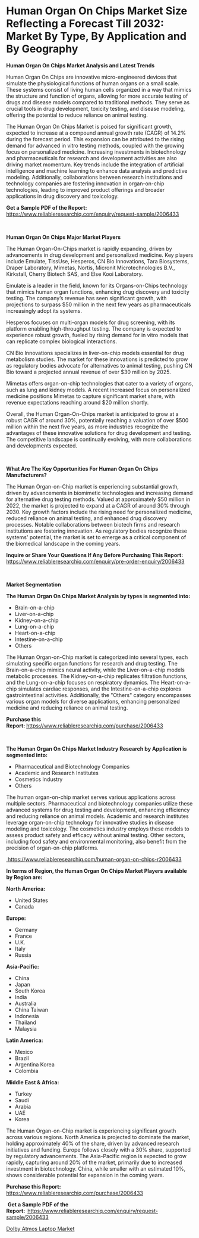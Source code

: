 <p><h1>Human Organ On Chips Market Size Reflecting a Forecast Till 2032: Market By Type, By Application and By Geography</h1></p><p><strong>Human Organ On Chips Market Analysis and Latest Trends</strong></p>
<p><p>Human Organ On Chips are innovative micro-engineered devices that simulate the physiological functions of human organs on a small scale. These systems consist of living human cells organized in a way that mimics the structure and function of organs, allowing for more accurate testing of drugs and disease models compared to traditional methods. They serve as crucial tools in drug development, toxicity testing, and disease modeling, offering the potential to reduce reliance on animal testing.</p><p>The Human Organ On Chips Market is poised for significant growth, expected to increase at a compound annual growth rate (CAGR) of 14.2% during the forecast period. This expansion can be attributed to the rising demand for advanced in vitro testing methods, coupled with the growing focus on personalized medicine. Increasing investments in biotechnology and pharmaceuticals for research and development activities are also driving market momentum. Key trends include the integration of artificial intelligence and machine learning to enhance data analysis and predictive modeling. Additionally, collaborations between research institutions and technology companies are fostering innovation in organ-on-chip technologies, leading to improved product offerings and broader applications in drug discovery and toxicology.</p></p>
<p><strong>Get a Sample PDF of the Report:&nbsp;</strong> <a href="https://www.reliableresearchiq.com/enquiry/request-sample/2006433?utm_campaign=2243&utm_medium=2&utm_source=Github&utm_content=ia&utm_term=11022025&utm_id=human-organ-on-chips">https://www.reliableresearchiq.com/enquiry/request-sample/2006433</a></p>
<p>&nbsp;</p>
<p><strong>Human Organ On Chips Major Market Players</strong></p>
<p><p>The Human Organ-On-Chips market is rapidly expanding, driven by advancements in drug development and personalized medicine. Key players include Emulate, TissUse, Hesperos, CN Bio Innovations, Tara Biosystems, Draper Laboratory, Mimetas, Nortis, Micronit Microtechnologies B.V., Kirkstall, Cherry Biotech SAS, and Else Kooi Laboratory.</p><p>Emulate is a leader in the field, known for its Organs-on-Chips technology that mimics human organ functions, enhancing drug discovery and toxicity testing. The company’s revenue has seen significant growth, with projections to surpass $50 million in the next few years as pharmaceuticals increasingly adopt its systems.</p><p>Hesperos focuses on multi-organ models for drug screening, with its platform enabling high-throughput testing. The company is expected to experience robust growth, fueled by rising demand for in vitro models that can replicate complex biological interactions.</p><p>CN Bio Innovations specializes in liver-on-chip models essential for drug metabolism studies. The market for these innovations is predicted to grow as regulatory bodies advocate for alternatives to animal testing, pushing CN Bio toward a projected annual revenue of over $30 million by 2025.</p><p>Mimetas offers organ-on-chip technologies that cater to a variety of organs, such as lung and kidney models. A recent increased focus on personalized medicine positions Mimetas to capture significant market share, with revenue expectations reaching around $20 million shortly.</p><p>Overall, the Human Organ-On-Chips market is anticipated to grow at a robust CAGR of around 30%, potentially reaching a valuation of over $500 million within the next five years, as more industries recognize the advantages of these innovative solutions for drug development and testing. The competitive landscape is continually evolving, with more collaborations and developments expected.</p></p>
<p>&nbsp;</p>
<p><strong>What Are The Key Opportunities For Human Organ On Chips Manufacturers?</strong></p>
<p><p>The Human Organ-on-Chip market is experiencing substantial growth, driven by advancements in biomimetic technologies and increasing demand for alternative drug testing methods. Valued at approximately $50 million in 2022, the market is projected to expand at a CAGR of around 30% through 2030. Key growth factors include the rising need for personalized medicine, reduced reliance on animal testing, and enhanced drug discovery processes. Notable collaborations between biotech firms and research institutions are fostering innovation. As regulatory bodies recognize these systems' potential, the market is set to emerge as a critical component of the biomedical landscape in the coming years.</p></p>
<p><strong>Inquire or Share Your Questions If Any Before Purchasing This Report:</strong> <a href="https://www.reliableresearchiq.com/enquiry/pre-order-enquiry/2006433?utm_campaign=2243&utm_medium=2&utm_source=Github&utm_content=ia&utm_term=11022025&utm_id=human-organ-on-chips">https://www.reliableresearchiq.com/enquiry/pre-order-enquiry/2006433</a></p>
<p>&nbsp;</p>
<p><strong>Market Segmentation</strong></p>
<p><strong>The Human Organ On Chips Market Analysis by types is segmented into:</strong></p>
<p><ul><li>Brain-on-a-chip</li><li>Liver-on-a-chip</li><li>Kidney-on-a-chip</li><li>Lung-on-a-chip</li><li>Heart-on-a-chip</li><li>Intestine-on-a-chip</li><li>Others</li></ul></p>
<p><p>The Human Organ-on-Chip market is categorized into several types, each simulating specific organ functions for research and drug testing. The Brain-on-a-chip mimics neural activity, while the Liver-on-a-chip models metabolic processes. The Kidney-on-a-chip replicates filtration functions, and the Lung-on-a-chip focuses on respiratory dynamics. The Heart-on-a-chip simulates cardiac responses, and the Intestine-on-a-chip explores gastrointestinal activities. Additionally, the "Others" category encompasses various organ models for diverse applications, enhancing personalized medicine and reducing reliance on animal testing.</p></p>
<p><strong>Purchase this Report:&nbsp;</strong><a href="https://www.reliableresearchiq.com/purchase/2006433?utm_campaign=2243&utm_medium=2&utm_source=Github&utm_content=ia&utm_term=11022025&utm_id=human-organ-on-chips">https://www.reliableresearchiq.com/purchase/2006433</a></p>
<p>&nbsp;</p>
<p><strong>The Human Organ On Chips Market Industry Research by Application is segmented into:</strong></p>
<p><ul><li>Pharmaceutical and Biotechnology Companies</li><li>Academic and Research Institutes</li><li>Cosmetics Industry</li><li>Others</li></ul></p>
<p><p>The human organ-on-chip market serves various applications across multiple sectors. Pharmaceutical and biotechnology companies utilize these advanced systems for drug testing and development, enhancing efficiency and reducing reliance on animal models. Academic and research institutes leverage organ-on-chip technology for innovative studies in disease modeling and toxicology. The cosmetics industry employs these models to assess product safety and efficacy without animal testing. Other sectors, including food safety and environmental monitoring, also benefit from the precision of organ-on-chip platforms.</p></p>
<p><a href="https://www.reliableresearchiq.com/human-organ-on-chips-r2006433?utm_campaign=2243&utm_medium=2&utm_source=Github&utm_content=ia&utm_term=11022025&utm_id=human-organ-on-chips">&nbsp;https://www.reliableresearchiq.com/human-organ-on-chips-r2006433</a></p>
<p><strong>In terms of Region, the Human Organ On Chips Market Players available by Region are:</strong></p>
<p>
    <p> <strong> North America: </strong>
        <ul>
            <li>United States</li>
            <li>Canada</li>
        </ul>
        </p> 
    <p> <strong> Europe: </strong>
        <ul>
            <li>Germany</li>
            <li>France</li>
            <li>U.K.</li>
            <li>Italy</li>
            <li>Russia</li>
        </ul>
        </p> 
    <p> <strong> Asia-Pacific: </strong>
        <ul>
            <li>China</li>
            <li>Japan</li>
            <li>South Korea</li>
            <li>India</li>
            <li>Australia</li>
            <li>China Taiwan</li>
            <li>Indonesia</li>
            <li>Thailand</li>
            <li>Malaysia</li>
        </ul>
        </p> 
    <p> <strong> Latin America: </strong>
        <ul>
            <li>Mexico</li>
            <li>Brazil</li>
            <li>Argentina Korea</li>
            <li>Colombia</li>
        </ul>
        </p> 
    <p> <strong> Middle East & Africa: </strong>
        <ul>
            <li>Turkey</li>
            <li>Saudi</li>
            <li>Arabia</li>
            <li>UAE</li>
            <li>Korea</li>
        </ul>
    </p>
    </p>
<p><p>The Human Organ-on-Chip market is experiencing significant growth across various regions. North America is projected to dominate the market, holding approximately 40% of the share, driven by advanced research initiatives and funding. Europe follows closely with a 30% share, supported by regulatory advancements. The Asia-Pacific region is expected to grow rapidly, capturing around 20% of the market, primarily due to increased investment in biotechnology. China, while smaller with an estimated 10%, shows considerable potential for expansion in the coming years.</p></p>
<p><strong>Purchase this Report: </strong><a href="https://www.reliableresearchiq.com/purchase/2006433?utm_campaign=2243&utm_medium=2&utm_source=Github&utm_content=ia&utm_term=11022025&utm_id=human-organ-on-chips">https://www.reliableresearchiq.com/purchase/2006433</a></p>
<p>&nbsp;<strong>Get a Sample PDF of the Report:&nbsp;&nbsp;</strong><a href="https://www.reliableresearchiq.com/enquiry/request-sample/2006433?utm_campaign=2243&utm_medium=2&utm_source=Github&utm_content=ia&utm_term=11022025&utm_id=human-organ-on-chips">https://www.reliableresearchiq.com/enquiry/request-sample/2006433</a></p>
<p><strong></strong></p>
<p><p><a href="https://github.com/norbeludie83/Market-Research-Report-List-1/blob/main/dolby-atmos-laptop-market.md?utm_campaign=2243&utm_medium=2&utm_source=Github&utm_content=ia&utm_term=11022025&utm_id=human-organ-on-chips">Dolby Atmos Laptop Market</a></p></p>